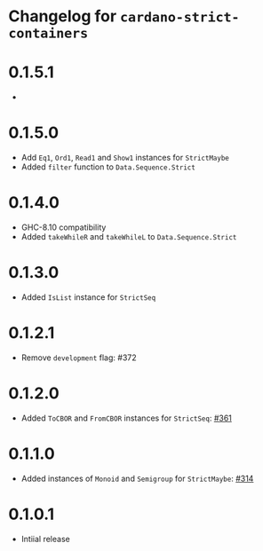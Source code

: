 # Changelog for `cardano-strict-containers`

# 0.1.5.1

*

# 0.1.5.0

* Add `Eq1`, `Ord1`, `Read1` and `Show1` instances for `StrictMaybe`
* Added `filter` function to `Data.Sequence.Strict`

# 0.1.4.0

* GHC-8.10 compatibility
* Added `takeWhileR` and `takeWhileL` to `Data.Sequence.Strict`

# 0.1.3.0

* Added `IsList` instance for `StrictSeq`

# 0.1.2.1

* Remove `development` flag: #372

# 0.1.2.0

* Added `ToCBOR` and `FromCBOR` instances for `StrictSeq`: [#361](https://github.com/input-output-hk/cardano-base/pull/361)

# 0.1.1.0

* Added instances of `Monoid` and `Semigroup` for `StrictMaybe`: [#314](https://github.com/input-output-hk/cardano-base/pull/314)

# 0.1.0.1

* Intiial release

